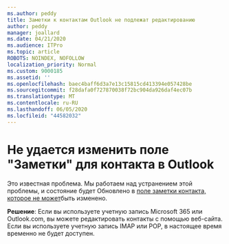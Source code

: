 ```yaml
---
ms.author: peddy
title: Заметки к контактам Outlook не подлежат редактированию
author: peddy
manager: joallard
ms.date: 04/21/2020
ms.audience: ITPro
ms.topic: article
ROBOTS: NOINDEX, NOFOLLOW
localization_priority: Normal
ms.custom: 9000185
ms.assetid: ''
ms.openlocfilehash: baec4baff6d3a7e13c15815cd413394e057428be
ms.sourcegitcommit: f28dafa0f727870038f72bc904da926daf4ec07b
ms.translationtype: MT
ms.contentlocale: ru-RU
ms.lasthandoff: 06/05/2020
ms.locfileid: "44582032"
---
```

# <a name="cant-edit-the-notes-field-for-a-contact-in-outlook"></a>Не удается изменить поле "Заметки" для контакта в Outlook
Это известная проблема. Мы работаем над устранением этой проблемы, и состояние будет Обновлено в [поле заметки контакта, которое не может](https://support.office.com/article/fb8394ce-04ce-48b5-bae4-be46f77f10fe)быть изменено.

**Решение**: Если вы используете учетную запись Microsoft 365 или Outlook.com, вы можете редактировать контакты с помощью веб-сайта. Если вы используете учетную запись IMAP или POP, в настоящее время временно не будет доступен.